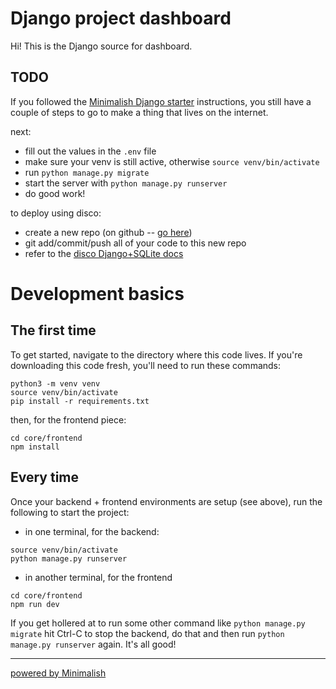 # Django project dashboard

Hi! This is the Django source for dashboard.

## TODO

If you followed the [Minimalish Django starter](https://github.com/gregsadetsky/minimalish-django-starter) instructions, you still have a couple of steps to go to make a thing that lives on the internet.

next:

- fill out the values in the `.env` file
- make sure your venv is still active, otherwise `source venv/bin/activate`
- run `python manage.py migrate`
- start the server with `python manage.py runserver`
- do good work!

to deploy using disco:

- create a new repo (on github -- [go here](https://github.com/new))
- git add/commit/push all of your code to this new repo
- refer to the [disco Django+SQLite docs](https://docs.letsdisco.dev/deployment-guides/django)

# Development basics

## The first time

To get started, navigate to the directory where this code lives. If you're downloading this code fresh, you'll need to run these commands:

```
python3 -m venv venv
source venv/bin/activate
pip install -r requirements.txt
```

then, for the frontend piece:

```
cd core/frontend
npm install
```

## Every time


Once your backend + frontend environments are setup (see above), run the following to start the project:

- in one terminal, for the backend:

```
source venv/bin/activate
python manage.py runserver
```

- in another terminal, for the frontend

```
cd core/frontend
npm run dev
```

If you get hollered at to run some other command like `python manage.py migrate` hit Ctrl-C to stop the backend, do that and then run `python manage.py runserver` again. It's all good!

-----

[powered by Minimalish](https://github.com/gregsadetsky/minimalish-django-starter) 
